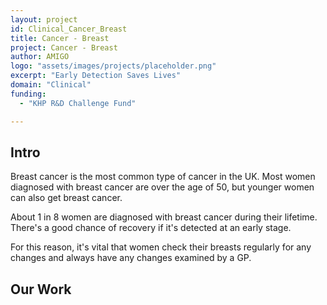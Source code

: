 ```yaml
---
layout: project
id: Clinical_Cancer_Breast
title: Cancer - Breast
project: Cancer - Breast
author: AMIGO
logo: "assets/images/projects/placeholder.png"
excerpt: "Early Detection Saves Lives"
domain: "Clinical"
funding:
  - "KHP R&D Challenge Fund"

---
```


## Intro 

Breast cancer is the most common type of cancer in the UK. Most women diagnosed with breast cancer are over the age of 50, but younger women can also get breast cancer.

About 1 in 8 women are diagnosed with breast cancer during their lifetime. There's a good chance of recovery if it's detected at an early stage.

For this reason, it's vital that women check their breasts regularly for any changes and always have any changes examined by a GP.

## Our Work